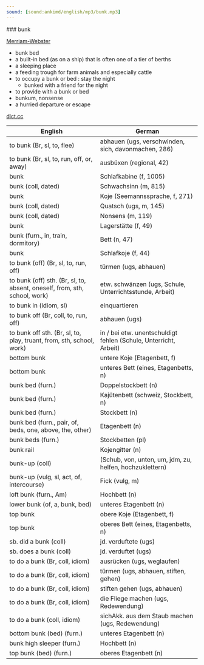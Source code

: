 ```yaml
---
sound: [sound:ankimd/english/mp3/bunk.mp3]
---
```


\### bunk

[Merriam-Webster](https://www.merriam-webster.com/dictionary/bunk)

- bunk bed
- a built-in bed (as on a ship) that is often one of a tier of berths
- a sleeping place
- a feeding trough for farm animals and especially cattle
- to occupy a bunk or bed : stay the night
    - bunked with a friend for the night
- to provide with a bunk or bed
- bunkum, nonsense
- a hurried departure or escape

[dict.cc](https://www.dict.cc/bunk)

| English        | German       |
| -------------- | ------------ |
| to bunk (Br, sl, to, flee) | abhauen (ugs, verschwinden, sich, davonmachen, 286) |
| to bunk (Br, sl, to, run, off, or, away) | ausbüxen (regional, 42) |
| bunk | Schlafkabine (f, 1005) |
| bunk (coll, dated) | Schwachsinn (m, 815) |
| bunk | Koje (Seemannssprache, f, 271) |
| bunk (coll, dated) | Quatsch (ugs, m, 145) |
| bunk (coll, dated) | Nonsens (m, 119) |
| bunk | Lagerstätte (f, 49) |
| bunk (furn., in, train, dormitory) | Bett (n, 47) |
| bunk | Schlafkoje (f, 44) |
| to bunk (off) (Br, sl, to, run, off) | türmen (ugs, abhauen) |
| to bunk (off) sth. (Br, sl, to, absent, oneself, from, sth, school, work) | etw. schwänzen (ugs, Schule, Unterrichtsstunde, Arbeit) |
| to bunk in (idiom, sl) | einquartieren |
| to bunk off (Br, coll, to, run, off) | abhauen (ugs) |
| to bunk off sth. (Br, sl, to, play, truant, from, sth, school, work) | in / bei etw. unentschuldigt fehlen (Schule, Unterricht, Arbeit) |
| bottom bunk | untere Koje (Etagenbett, f) |
| bottom bunk | unteres Bett (eines, Etagenbetts, n) |
| bunk bed (furn.) | Doppelstockbett (n) |
| bunk bed (furn.) | Kajütenbett (schweiz, Stockbett, n) |
| bunk bed (furn.) | Stockbett (n) |
| bunk bed (furn., pair, of, beds, one, above, the, other) | Etagenbett (n) |
| bunk beds (furn.) | Stockbetten (pl) |
| bunk rail | Kojengitter (n) |
| bunk-up (coll) |  (Schub, von, unten, um, jdm, zu, helfen, hochzuklettern) |
| bunk-up (vulg, sl, act, of, intercourse) | Fick (vulg, m) |
| loft bunk (furn., Am) | Hochbett (n) |
| lower bunk (of, a, bunk, bed) | unteres Etagenbett (n) |
| top bunk | obere Koje (Etagenbett, f) |
| top bunk | oberes Bett (eines, Etagenbetts, n) |
| sb. did a bunk (coll) | jd. verduftete (ugs) |
| sb. does a bunk (coll) | jd. verduftet (ugs) |
| to do a bunk (Br, coll, idiom) | ausrücken (ugs, weglaufen) |
| to do a bunk (Br, coll, idiom) | türmen (ugs, abhauen, stiften, gehen) |
| to do a bunk (Br, coll, idiom) | stiften gehen (ugs, abhauen) |
| to do a bunk (Br, coll, idiom) | die Fliege machen (ugs, Redewendung) |
| to do a bunk (coll, idiom) | sichAkk. aus dem Staub machen (ugs, Redewendung) |
| bottom bunk (bed) (furn.) | unteres Etagenbett (n) |
| bunk high sleeper (furn.) | Hochbett (n) |
| top bunk (bed) (furn.) | oberes Etagenbett (n) |
